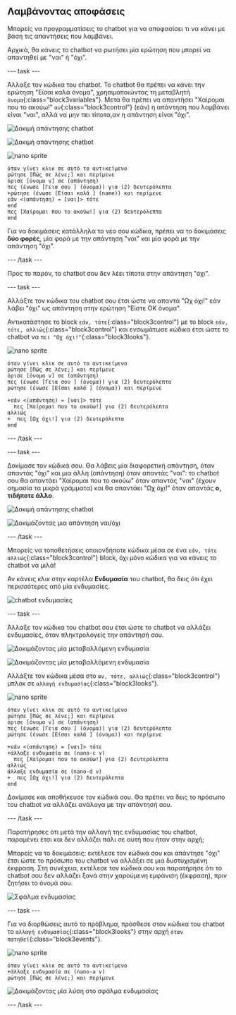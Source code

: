 ## Λαμβάνοντας αποφάσεις

Μπορείς να προγραμματίσεις το chatbot για να αποφασίσει τι να κάνει με βάση τις απαντήσεις που λαμβάνει.

Αρχικά, θα κάνεις το chatbot να ρωτήσει μία ερώτηση που μπορεί να απαντηθεί με "ναι" ή "όχι".

--- task ---

Άλλαξε τον κώδικα του chatbot. Το chatbot θα πρέπει να κάνει την ερώτηση "Είσαι καλά όνομα", χρησιμοποιώντας τη μεταβλητή `όνομα`{:class="block3variables"}. Μετά θα πρέπει να απαντήσει "Χαίρομαι που το ακούω!" `αν`{:class="block3control"} (εάν) η απάντηση που λαμβάνει είναι "ναι", αλλά να μην πει τίποτα,αν η απάντηση είναι "όχι".

![Δοκιμή απάντησης chatbot](images/chatbot-if-test1-annotated.png)

![Δοκιμή απάντησης chatbot](images/chatbot-if-test2.png)

![nano sprite](images/nano-sprite.png)

```blocks3
όταν γίνει κλικ σε αυτό το αντικείμενο
ρώτησε [Πώς σε λένε;] και περίμενε
όρισε [όνομα v] σε (απάντηση)
πες (ένωσε [Γεια σου ] (όνομα)) για (2) δευτερόλεπτα
+ρώτησε (ένωσε [Είσαι καλά ] (name)) και περίμενε
εάν <(απάντηση) = [ναι]> τότε
end
πες [Χαίρομαι που το ακούω!] για (2) δευτερόλεπτα
end
```

Για να δοκιμάσεις κατάλληλα το νέο σου κώδικα, πρέπει να το δοκιμάσεις **δύο φορές**, μία φορά με την απάντηση "ναι" και μία φορά με την απάντηση "όχι".

--- /task ---

Προς το παρόν, το chatbot σου δεν λέει τίποτα στην απάντηση "όχι".

--- task ---

Αλλάξτε τον κώδικα του chatbot σου έτσι ώστε να απαντά "Ωχ όχι!" εάν λάβει "όχι" ως απάντηση στην ερώτηση "Είστε OK όνομα".

Αντικατάστησε το block `εάν, τότε`{:class="block3control"} με το block `εάν, τότε, αλλιώς`{:class="block3control"} και ενσωμάτωσε κώδικα έτσι ώστε το chatbot να `πει "Ωχ όχι!"`{:class="block3looks"}.

![nano sprite](images/nano-sprite.png)

```blocks3
όταν γίνει κλικ σε αυτό το αντικείμενο
ρώτησε [Πώς σε λένε;] και περίμενε
όρισε [όνομα v] σε (απάντηση)
πες (ένωσε [Γεια σου ] (όνομα)) για (2) δευτερόλεπτα
ρώτησε (ένωσε [Είσαι καλά ] (όνομα)) και περίμενε

+εάν <(απάντηση) = [ναι]> τότε 
  πες [Χαίρομαι που το ακούω!] για (2) δευτερόλεπτα
αλλιώς 
+  πες [Ωχ όχι!] για (2) δευτερόλεπτα
end
```

--- /task ---

--- task ---

Δοκίμασε τον κώδικά σου. Θα λάβεις μία διαφορετική απάντηση, όταν απαντάς "όχι" και μια άλλη (απάντηση) όταν απαντάς "ναι": το chatbot σου θα απαντάει "Χαίρομαι που το ακούω" όταν απαντάς "ναι" (έχουν σημασία τα μικρά γράμματα) και θα απαντάει "Ωχ όχι!" όταν απαντάς **ο, τιδήποτε άλλο**.

![Δοκιμή απάντησης chatbot](images/chatbot-if-test2.png)

![Δοκιμάζοντας μια απάντηση ναι/όχι](images/chatbot-if-else-test.png)

--- /task ---

Μπορείς να τοποθετήσεις οποιονδήποτε κώδικα μέσα σε ένα `εάν, τότε αλλιώς`{:class="block3control"} block, όχι μόνο κώδικα για να κάνεις το chatbot να μιλά!

Αν κάνεις κλικ στην καρτέλα **Ενδυμασία** του chatbot, θα δεις ότι έχει περισσότερες από μία ενδυμασίες.

![chatbot ενδυμασίες](images/chatbot-costume-view-annotated.png)

--- task ---

Άλλαξε τον κώδικα του chatbot σου έτσι ώστε το chatbot να αλλάζει ενδυμασίες, όταν πληκτρολογείς την απάντησή σου.

![Δοκιμάζοντας μία μεταβαλλόμενη ενδυμασία](images/chatbot-costume-test1.png)

![Δοκιμάζοντας μία μεταβαλλόμενη ενδυμασία](images/chatbot-costume-test2.png)

Αλλάξτε τον κώδικα μέσα στο `αν, τότε, αλλιώς`{:class="block3control"} μπλοκ σε `αλλαγή ενδυμασίας`{:class="block3looks"}.

![nano sprite](images/nano-sprite.png)

```blocks3
όταν γίνει κλικ σε αυτό το αντικείμενο
ρώτησε [Πώς σε λένε;] και περίμενε
όρισε [όνομα v] σε (απάντηση)
πες (ένωσε [Γεια σου ] (όνομα)) για (2) δευτερόλεπτα
ρώτησε (ένωσε [Είσαι καλά ] (όνομα)) και περίμενε

+εάν <(απάντηση) = [ναι]> τότε 
+άλλαξε ενδυμασία σε (nano-c v)
  πες [Χαίρομαι που το ακούω!] για (2) δευτερόλεπτα
αλλιώς 
άλλαξε ενδυμασία σε (nano-d v)
+  πες [Ωχ όχι!] για (2) δευτερόλεπτα
end
```

Δοκίμασε και αποθήκευσε τον κώδικά σου. Θα πρέπει να δεις το πρόσωπο του chatbot να αλλάζει ανάλογα με την απάντησή σου.

--- /task ---

Παρατήρησες ότι μετά την αλλαγή της ενδυμασίας του chatbot, παραμένει έτσι και δεν αλλάζει πάλι σε αυτή που ήταν στην αρχή;

Μπορείς να το δοκιμάσεις: εκτέλεσε τον κώδικά σου και απάντησε "όχι" έτσι ώστε το πρόσωπο του chatbot να αλλάξει σε μια δυστυχισμένη έκφραση. Στη συνέχεια, εκτέλεσε τον κώδικά σου και παρατήρησε ότι το chatbot σου δεν αλλάζει ξανά στην χαρούμενη εμφάνιση (έκφραση), πριν ζητήσει το όνομά σου.

![Σφάλμα ενδυμασίας](images/chatbot-costume-bug-test.png)

--- task ---

Για να διορθώσεις αυτό το πρόβλημα, πρόσθεσε στον κώδικα του chatbot το `αλλαγή ενδυμασίας`{:class="block3looks"} στην αρχή `όταν πατηθεί`{:class="block3events"}.

![nano sprite](images/nano-sprite.png)

```blocks3
όταν γίνει κλικ σε αυτό το αντικείμενο
+άλλαξε ενδυμασία σε (nano-a v)
ρώτησε [Πώς σε λένε;] και περίμενε
```

![Δοκιμάζοντας μία λύση στο σφάλμα ενδυμασίας](images/chatbot-costume-fix-test.png)

--- /task ---